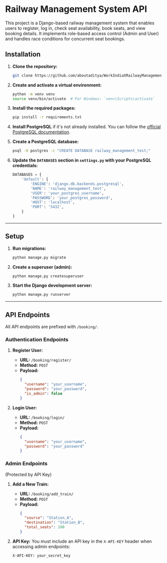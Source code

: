 # Railway Management System API

This project is a Django-based railway management system that enables users to register, log in, check seat availability, book seats, and view booking details. It implements role-based access control (Admin and User) and handles race conditions for concurrent seat bookings.


## Installation

1. **Clone the repository:**

    ```bash
    git clone https://github.com/aboutaditya/WorkIndiaXRailwayManagement.git
    ```

2. **Create and activate a virtual environment:**

    ```bash
    python -m venv venv
    source venv/bin/activate  # For Windows: `venv\Scripts\activate`
    ```

3. **Install the required packages:**

    ```bash
    pip install -r requirements.txt
    ```

4. **Install PostgreSQL** if it's not already installed. You can follow the [official PostgreSQL documentation](https://www.postgresql.org/docs/).

5. **Create a PostgreSQL database:**

    ```bash
    psql -U postgres -c "CREATE DATABASE railway_management_test;"
    ```

6. **Update the `DATABASES` section in `settings.py` with your PostgreSQL credentials:**

    ```python
    DATABASES = {
        'default': {
            'ENGINE': 'django.db.backends.postgresql',
            'NAME': 'railway_management_test',
            'USER': 'your_postgres_username',
            'PASSWORD': 'your_postgres_password',
            'HOST': 'localhost',
            'PORT': '5432',
        }
    }
    ```

---

## Setup

1. **Run migrations:**

    ```bash
    python manage.py migrate
    ```

2. **Create a superuser (admin):**

    ```bash
    python manage.py createsuperuser
    ```

3. **Start the Django development server:**

    ```bash
    python manage.py runserver
    ```

---

## API Endpoints

All API endpoints are prefixed with `/booking/`.

### Authentication Endpoints

1. **Register User:**
   - **URL:** `/booking/register/`
   - **Method:** `POST`
   - **Payload:**
     ```json
     {
       "username": "your_username",
       "password": "your_password",
       "is_admin": false
     }
     ```

2. **Login User:**
   - **URL:** `/booking/login/`
   - **Method:** `POST`
   - **Payload:**
     ```json
     {
       "username": "your_username",
       "password": "your_password"
     }
     ```

### Admin Endpoints

(Protected by API Key)

1. **Add a New Train:**
   - **URL:** `/booking/add_train/`
   - **Method:** `POST`
   - **Payload:**
     ```json
     {
       "source": "Station_A",
       "destination": "Station_B",
       "total_seats": 100
     }
     ```

2. **API Key:** You must include an API key in the `X-API-KEY` header when accessing admin endpoints:
   ```bash
   X-API-KEY: your_secret_key

